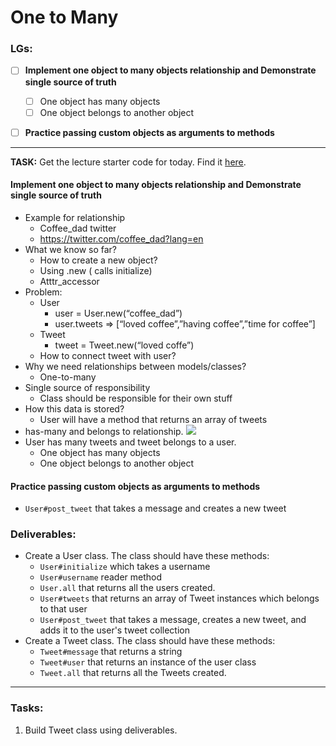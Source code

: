 # One to Many

### LGs:

- [ ] **Implement one object to many objects relationship and Demonstrate single source of truth**
    - [ ] One object has many objects
    - [ ] One object belongs to another object
- [ ] **Practice passing custom objects as arguments to methods**


---
**TASK:** Get the lecture starter code for today. Find it [here](https://).

#### Implement one object to many objects relationship and Demonstrate single source of truth
*  Example for relationship
    * Coffee_dad twitter 
    * https://twitter.com/coffee_dad?lang=en
* What we know so far?
    * How to create a new object?
    * Using .new ( calls initialize)
    * Atttr_accessor
* Problem:
    * User
        * user = User.new(“coffee_dad”)
        * user.tweets => [“loved coffee”,”having coffee”,”time for coffee”]
    * Tweet
        * tweet = Tweet.new(“loved coffe”)
    * How to connect tweet with user?
* Why we need relationships between models/classes?
    *  One-to-many
* Single source of responsibility
    *  Class should be responsible for their own stuff
* How this data is stored?
    * User will have a method that returns an array of tweets
* has-many and belongs to relationship.
    ![](https://i.imgur.com/m7lquua.png)
* User has many tweets and tweet belongs to a user.
    * One object has many objects
    * One object belongs to another object


#### Practice passing custom objects as arguments to methods
* `User#post_tweet` that takes a message and creates a new tweet


### Deliverables: 
* Create a User class. The class should have these methods:
    * `User#initialize` which takes a username
    * `User#username` reader method
    * `User.all` that returns all the users created.
    * `User#tweets` that returns an array of Tweet instances which belongs to that user
    * `User#post_tweet` that takes a message, creates a new tweet, and adds it to the user's tweet collection
* Create a Tweet class. The class should have these methods:
    * `Tweet#message` that returns a string
    * `Tweet#user` that returns an instance of the user class
    * `Tweet.all` that returns all the Tweets created.


---

### Tasks:

1. Build Tweet class using deliverables.